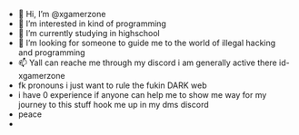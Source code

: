- 👋 Hi, I’m @xgamerzone
- 👀 I’m interested in kind of programming
- 🌱 I’m currently studying in highschool 
- 💞️ I’m looking for someone to guide me to the world of illegal hacking and programming
- 📫 Yall can reache me through my discord i am generally active there id-xgamerzone 
- fk pronouns i just want to rule the fukin DARK web 
- i have 0 experience if anyone can help me to show me way for my journey to this stuff hook me up in my dms discord
- peace
- 

<!---
xgamerzone/xgamerzone is a ✨ special ✨ repository because its `README.md` (this file) appears on your GitHub profile.
You can click the Preview link to take a look at your changes.
--->
